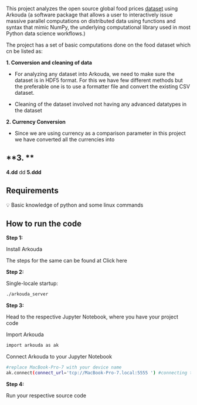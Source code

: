 This project analyzes the open source global food prices [dataset](https://www.kaggle.com/datasets/jboysen/global-food-prices) using Arkouda (a software package that allows a user to interactively issue massive parallel computations on distributed data using functions and syntax that mimic NumPy, the underlying computational library used in most Python data science workflows.)  


The project has a set of basic computations done on the food dataset which cn be listed as:

**1. Conversion and cleaning of data**
- For analyzing any dataset into Arkouda, we need to make sure the dataset is in HDF5 format. For this we have few different methods but the preferable one is to use a formatter file and convert the existing CSV dataset.

- Cleaning of the dataset involved not having any advanced datatypes in the dataset

**2. Currency Conversion**
- Since we are using currency as a comparison parameter in this project we have converted all the currencies into 

**3. **
-  

**4.dd**
dd
**5.ddd**


## Requirements

<aside>
💡 Basic knowledge of python and some linux commands

</aside>

## How to run the code

**Step 1:**

Install Arkouda 

The steps for the same can be found at Click here

**Step 2:**

Single-locale startup:

```bash
./arkouda_server
```

**Step 3:**

Head to the respective Jupyter Notebook, where you have your project code

Import Arkouda

```bash
import arkouda as ak
```

Connect Arkouda to your Jupyter Notebook

```bash
#replace MacBook-Pro-7 with your device name
ak.connect(connect_url='tcp://MacBook-Pro-7.local:5555 ') #connecting to arkouda server
```

**Step 4:**

Run your respective source code
